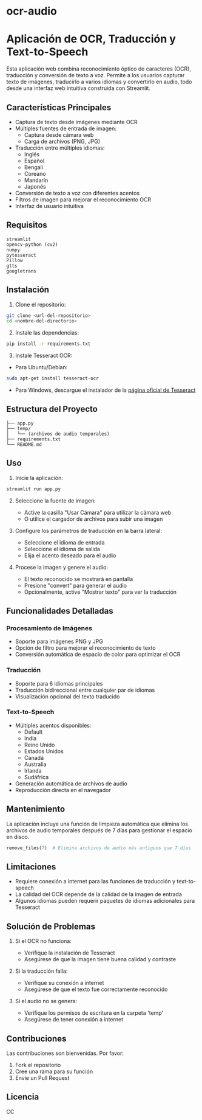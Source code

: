 # ocr-audio
# Aplicación de OCR, Traducción y Text-to-Speech

Esta aplicación web combina reconocimiento óptico de caracteres (OCR), traducción y conversión de texto a voz. Permite a los usuarios capturar texto de imágenes, traducirlo a varios idiomas y convertirlo en audio, todo desde una interfaz web intuitiva construida con Streamlit.

## Características Principales

- Captura de texto desde imágenes mediante OCR
- Múltiples fuentes de entrada de imagen:
  - Captura desde cámara web
  - Carga de archivos (PNG, JPG)
- Traducción entre múltiples idiomas:
  - Inglés
  - Español
  - Bengali
  - Coreano
  - Mandarín
  - Japonés
- Conversión de texto a voz con diferentes acentos
- Filtros de imagen para mejorar el reconocimiento OCR
- Interfaz de usuario intuitiva

## Requisitos

```
streamlit
opencv-python (cv2)
numpy
pytesseract
Pillow
gtts
googletrans
```

## Instalación

1. Clone el repositorio:
```bash
git clone <url-del-repositorio>
cd <nombre-del-directorio>
```

2. Instale las dependencias:
```bash
pip install -r requirements.txt
```

3. Instale Tesseract OCR:
- Para Ubuntu/Debian:
```bash
sudo apt-get install tesseract-ocr
```
- Para Windows, descargue el instalador de la [página oficial de Tesseract](https://github.com/UB-Mannheim/tesseract/wiki)

## Estructura del Proyecto

```
├── app.py
├── temp/
│   └── (archivos de audio temporales)
├── requirements.txt
└── README.md
```

## Uso

1. Inicie la aplicación:
```bash
streamlit run app.py
```

2. Seleccione la fuente de imagen:
   - Active la casilla "Usar Cámara" para utilizar la cámara web
   - O utilice el cargador de archivos para subir una imagen

3. Configure los parámetros de traducción en la barra lateral:
   - Seleccione el idioma de entrada
   - Seleccione el idioma de salida
   - Elija el acento deseado para el audio
   
4. Procese la imagen y genere el audio:
   - El texto reconocido se mostrará en pantalla
   - Presione "convert" para generar el audio
   - Opcionalmente, active "Mostrar texto" para ver la traducción

## Funcionalidades Detalladas

### Procesamiento de Imágenes
- Soporte para imágenes PNG y JPG
- Opción de filtro para mejorar el reconocimiento de texto
- Conversión automática de espacio de color para optimizar el OCR

### Traducción
- Soporte para 6 idiomas principales
- Traducción bidireccional entre cualquier par de idiomas
- Visualización opcional del texto traducido

### Text-to-Speech
- Múltiples acentos disponibles:
  - Default
  - India
  - Reino Unido
  - Estados Unidos
  - Canadá
  - Australia
  - Irlanda
  - Sudáfrica
- Generación automática de archivos de audio
- Reproducción directa en el navegador

## Mantenimiento

La aplicación incluye una función de limpieza automática que elimina los archivos de audio temporales después de 7 días para gestionar el espacio en disco.

```python
remove_files(7)  # Elimina archivos de audio más antiguos que 7 días
```

## Limitaciones

- Requiere conexión a internet para las funciones de traducción y text-to-speech
- La calidad del OCR depende de la calidad de la imagen de entrada
- Algunos idiomas pueden requerir paquetes de idiomas adicionales para Tesseract

## Solución de Problemas

1. Si el OCR no funciona:
   - Verifique la instalación de Tesseract
   - Asegúrese de que la imagen tiene buena calidad y contraste

2. Si la traducción falla:
   - Verifique su conexión a internet
   - Asegúrese de que el texto fue correctamente reconocido

3. Si el audio no se genera:
   - Verifique los permisos de escritura en la carpeta 'temp'
   - Asegúrese de tener conexión a internet

## Contribuciones

Las contribuciones son bienvenidas. Por favor:
1. Fork el repositorio
2. Cree una rama para su función
3. Envíe un Pull Request

## Licencia
CC
